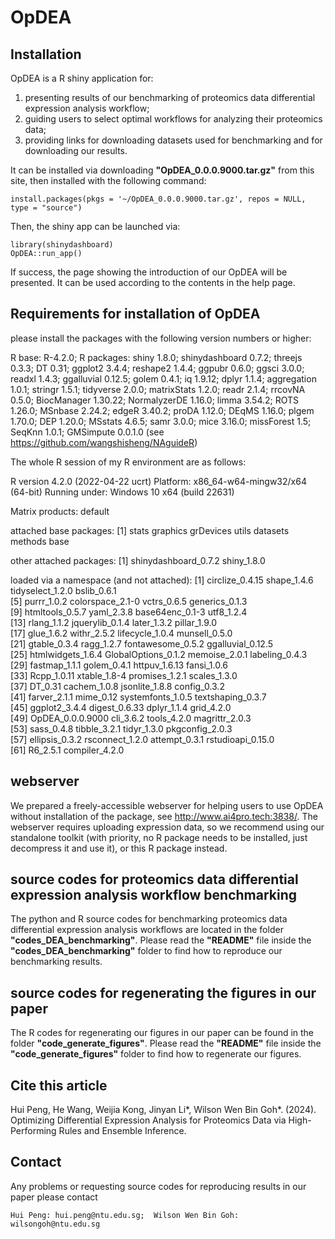 # OpDEA

## Installation
OpDEA is a R shiny application for:
1. presenting results of our benchmarking of proteomics data differential expression analysis workflow;
2. guiding users to select optimal workflows for analyzing their proteomics data;
3. providing links for downloading datasets used for benchmarking and for downloading our results.

It can be installed via downloading **"OpDEA_0.0.0.9000.tar.gz"** from this site, then installed with the following command:
    
    install.packages(pkgs = '~/OpDEA_0.0.0.9000.tar.gz', repos = NULL, type = "source")

Then, the shiny app can be launched via:

    library(shinydashboard)
    OpDEA::run_app()

If success, the page showing the introduction of our OpDEA will be presented. It can be used according to the contents in the help page.

## Requirements for installation of OpDEA
please install the packages with the following version numbers or higher:

R base: R-4.2.0;
R packages: shiny 1.8.0; shinydashboard 0.7.2; threejs 0.3.3; DT 0.31; ggplot2 3.4.4; reshape2 1.4.4; ggpubr 0.6.0; ggsci 3.0.0; readxl 1.4.3; ggalluvial 0.12.5; golem 0.4.1;
iq 1.9.12; dplyr 1.1.4; aggregation 1.0.1; stringr 1.5.1; tidyverse 2.0.0; matrixStats 1.2.0; readr 2.1.4; rrcovNA 0.5.0; BiocManager 1.30.22; NormalyzerDE 1.16.0; limma 3.54.2;
ROTS 1.26.0; MSnbase 2.24.2; edgeR 3.40.2; proDA 1.12.0; DEqMS 1.16.0; plgem 1.70.0; DEP 1.20.0; MSstats 4.6.5; samr 3.0.0; mice 3.16.0; missForest 1.5; SeqKnn 1.0.1; 
GMSimpute 0.0.1.0 (see https://github.com/wangshisheng/NAguideR)

The whole R session of my R environment are as follows:

R version 4.2.0 (2022-04-22 ucrt)
Platform: x86_64-w64-mingw32/x64 (64-bit)
Running under: Windows 10 x64 (build 22631)

Matrix products: default  

attached base packages:
[1] stats     graphics  grDevices utils     datasets  methods   base     

other attached packages:
[1] shinydashboard_0.7.2 shiny_1.8.0         

loaded via a namespace (and not attached):
 [1] circlize_0.4.15     shape_1.4.6         tidyselect_1.2.0    bslib_0.6.1        
 [5] purrr_1.0.2         colorspace_2.1-0    vctrs_0.6.5         generics_0.1.3     
 [9] htmltools_0.5.7     yaml_2.3.8          base64enc_0.1-3     utf8_1.2.4         
[13] rlang_1.1.2         jquerylib_0.1.4     later_1.3.2         pillar_1.9.0       
[17] glue_1.6.2          withr_2.5.2         lifecycle_1.0.4     munsell_0.5.0      
[21] gtable_0.3.4        ragg_1.2.7          fontawesome_0.5.2   ggalluvial_0.12.5  
[25] htmlwidgets_1.6.4   GlobalOptions_0.1.2 memoise_2.0.1       labeling_0.4.3     
[29] fastmap_1.1.1       golem_0.4.1         httpuv_1.6.13       fansi_1.0.6        
[33] Rcpp_1.0.11         xtable_1.8-4        promises_1.2.1      scales_1.3.0       
[37] DT_0.31             cachem_1.0.8        jsonlite_1.8.8      config_0.3.2       
[41] farver_2.1.1        mime_0.12           systemfonts_1.0.5   textshaping_0.3.7  
[45] ggplot2_3.4.4       digest_0.6.33       dplyr_1.1.4         grid_4.2.0         
[49] OpDEA_0.0.0.9000    cli_3.6.2           tools_4.2.0         magrittr_2.0.3     
[53] sass_0.4.8          tibble_3.2.1        tidyr_1.3.0         pkgconfig_2.0.3    
[57] ellipsis_0.3.2      rsconnect_1.2.0     attempt_0.3.1       rstudioapi_0.15.0  
[61] R6_2.5.1            compiler_4.2.0 


## webserver
We prepared a freely-accessible webserver for helping users to use OpDEA without installation of the package, 
see http://www.ai4pro.tech:3838/. The webserver requires uploading expression data, so we recommend using our
standalone toolkit (with priority, no R package needs to be installed, just decompress it and use it),
or this R package instead. 

## source codes for proteomics data differential expression analysis workflow benchmarking
The python and R source codes for benchmarking proteomics data differential expression analysis workflows are located in the folder **"codes_DEA_benchmarking"**.
Please read the **"README"** file inside the **"codes_DEA_benchmarking"** folder to find how to reproduce our benchmarking results.

## source codes for regenerating the figures in our paper
The R codes for regenerating our figures in our paper can be found in the folder **"code_generate_figures"**. Please read the 
**"README"** file inside the **"code_generate_figures"** folder to find how to regenerate our figures.

## Cite this article
Hui Peng, He Wang, Weijia Kong, Jinyan Li*, Wilson Wen Bin Goh*. (2024). Optimizing Differential Expression Analysis for Proteomics Data via High-Performing Rules and Ensemble Inference.

 
## Contact
Any problems or requesting source codes for reproducing results in our paper please contact

    Hui Peng: hui.peng@ntu.edu.sg;  Wilson Wen Bin Goh: wilsongoh@ntu.edu.sg

